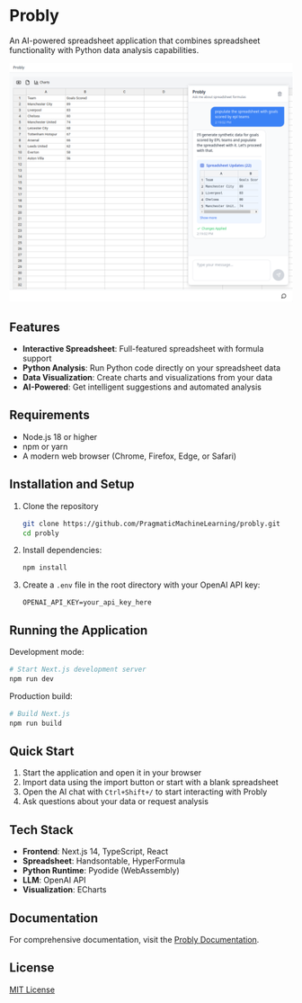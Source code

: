 # Probly

An AI-powered spreadsheet application that combines spreadsheet functionality with Python data analysis capabilities.

![Probly Screenshot](docs/docs/assets/images/probly-screenshot.png)

## Features

- **Interactive Spreadsheet**: Full-featured spreadsheet with formula support
- **Python Analysis**: Run Python code directly on your spreadsheet data
- **Data Visualization**: Create charts and visualizations from your data
- **AI-Powered**: Get intelligent suggestions and automated analysis

## Requirements

- Node.js 18 or higher
- npm or yarn
- A modern web browser (Chrome, Firefox, Edge, or Safari)

## Installation and Setup

1. Clone the repository
   ```bash
   git clone https://github.com/PragmaticMachineLearning/probly.git
   cd probly
   ```

2. Install dependencies:
   ```bash
   npm install
   ```

3. Create a `.env` file in the root directory with your OpenAI API key:
   ```
   OPENAI_API_KEY=your_api_key_here
   ```

## Running the Application

Development mode:
```bash
# Start Next.js development server
npm run dev
```

Production build:
```bash
# Build Next.js
npm run build
```

## Quick Start

1. Start the application and open it in your browser
2. Import data using the import button or start with a blank spreadsheet
3. Open the AI chat with `Ctrl+Shift+/` to start interacting with Probly
4. Ask questions about your data or request analysis

## Tech Stack

- **Frontend**: Next.js 14, TypeScript, React
- **Spreadsheet**: Handsontable, HyperFormula
- **Python Runtime**: Pyodide (WebAssembly)
- **LLM**: OpenAI API
- **Visualization**: ECharts

## Documentation

For comprehensive documentation, visit the [Probly Documentation](https://probly-ai.readthedocs.io/en/latest/).

## License

[MIT License](LICENSE)
